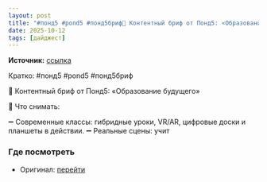 ```yaml
---
layout: post
title: "#понд5 #pond5 #понд5бриф📌 Контентный бриф от Понд5: «Образование будущего»🔹 Что снимать:➖ С [...]"
date: 2025-10-12
tags: [дайджест]
---
```


**Источник:** [ссылка](https://t.me/supermicrostock/1603)

Кратко: #понд5 #pond5 #понд5бриф

📌 Контентный бриф от Понд5: «Образование будущего»

🔹 Что снимать:

➖ Современные классы: гибридные уроки, VR/AR, цифровые доски и планшеты в действии.
➖ Реальные сцены: учит

### Где посмотреть
- Оригинал: [перейти]({link})

